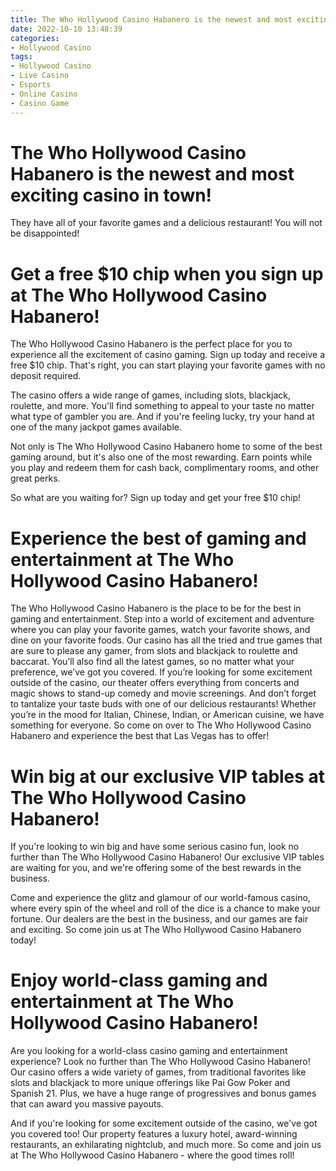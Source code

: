 ```yaml
---
title: The Who Hollywood Casino Habanero is the newest and most exciting casino in town!
date: 2022-10-10 13:48:39
categories:
- Hollywood Casino
tags:
- Hollywood Casino
- Live Casino
- Esports
- Online Casino
- Casino Game
---
```



#  The Who Hollywood Casino Habanero is the newest and most exciting casino in town!

They have all of your favorite games and a delicious restaurant! You will not be disappointed!

#  Get a free $10 chip when you sign up at The Who Hollywood Casino Habanero!

The Who Hollywood Casino Habanero is the perfect place for you to experience all the excitement of casino gaming. Sign up today and receive a free $10 chip. That's right, you can start playing your favorite games with no deposit required.

The casino offers a wide range of games, including slots, blackjack, roulette, and more. You'll find something to appeal to your taste no matter what type of gambler you are. And if you're feeling lucky, try your hand at one of the many jackpot games available.

Not only is The Who Hollywood Casino Habanero home to some of the best gaming around, but it's also one of the most rewarding. Earn points while you play and redeem them for cash back, complimentary rooms, and other great perks.

So what are you waiting for? Sign up today and get your free $10 chip!

#  Experience the best of gaming and entertainment at The Who Hollywood Casino Habanero!

The Who Hollywood Casino Habanero is the place to be for the best in gaming and entertainment. Step into a world of excitement and adventure where you can play your favorite games, watch your favorite shows, and dine on your favorite foods. Our casino has all the tried and true games that are sure to please any gamer, from slots and blackjack to roulette and baccarat. You’ll also find all the latest games, so no matter what your preference, we’ve got you covered. If you’re looking for some excitement outside of the casino, our theater offers everything from concerts and magic shows to stand-up comedy and movie screenings. And don’t forget to tantalize your taste buds with one of our delicious restaurants! Whether you’re in the mood for Italian, Chinese, Indian, or American cuisine, we have something for everyone. So come on over to The Who Hollywood Casino Habanero and experience the best that Las Vegas has to offer!

#  Win big at our exclusive VIP tables at The Who Hollywood Casino Habanero!

If you're looking to win big and have some serious casino fun, look no further than The Who Hollywood Casino Habanero! Our exclusive VIP tables are waiting for you, and we're offering some of the best rewards in the business.

Come and experience the glitz and glamour of our world-famous casino, where every spin of the wheel and roll of the dice is a chance to make your fortune. Our dealers are the best in the business, and our games are fair and exciting. So come join us at The Who Hollywood Casino Habanero today!

#  Enjoy world-class gaming and entertainment at The Who Hollywood Casino Habanero!

Are you looking for a world-class casino gaming and entertainment experience? Look no further than The Who Hollywood Casino Habanero! Our casino offers a wide variety of games, from traditional favorites like slots and blackjack to more unique offerings like Pai Gow Poker and Spanish 21. Plus, we have a huge range of progressives and bonus games that can award you massive payouts.

And if you're looking for some excitement outside of the casino, we've got you covered too! Our property features a luxury hotel, award-winning restaurants, an exhilarating nightclub, and much more. So come and join us at The Who Hollywood Casino Habanero - where the good times roll!